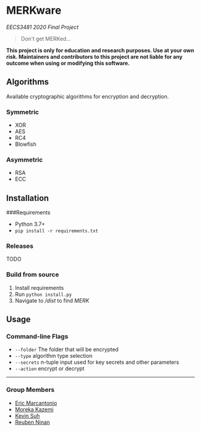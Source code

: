 # MERKware
*EECS3481 2020 Final Project*

> Don't get MERKed...

**This project is only for education and research purposes. Use at your own risk. Maintainers and contributors to this project are not liable for any outcome when using or modifying this software.**

## Algorithms 
Available cryptographic algorithms for encryption and decryption.
### Symmetric
- XOR
- AES
- RC4
- Blowfish
### Asymmetric
- RSA
- ECC

## Installation
###Requirements
- Python 3.7+
- ```pip install -r requirements.txt```

### Releases
TODO

### Build from source
1. Install requirements
2. Run ```python install.py```
3. Navigate to */dist* to find *MERK* 

## Usage
### Command-line Flags
- ```--folder``` The folder that will be encrypted
- ```--type``` algorithm type selection 
- ```--secrets``` n-tuple input used for key secrets and other parameters
- ```--action``` encrypt or decrypt

---
### Group Members
- [Eric Marcantonio](https://github.com/EricMarcantonio)
- [Moreka Kazemi](https://github.com/mowhamadrexa)
- [Kevin Suh]()
- [Reuben Ninan](https://github.com/ReubenMathew)

